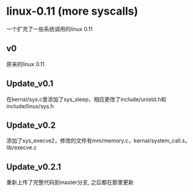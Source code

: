 # linux-0.11 (more syscalls)
一个扩充了一些系统调用的linux 0.11

## v0
原来的linux 0.11

## Update_v0.1
在kernal/sys.c里添加了sys_sleep，相应更改了include/unistd.h和include/linux/sys.h

## Update_v0.2
添加了sys_execve2，修改的文件有mm/memory.c，kernal/system_call.s，lib/execve.c


## Update_v0.2.1
重新上传了完整代码到master分支, 之后都在那里更新
